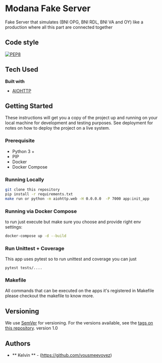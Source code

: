 # Modana Fake Server

Fake Server that simulates (BNI OPG, BNI RDL, BNI VA and OY) like a production where all this part are connected together

## Code style
[![PEP8](https://img.shields.io/badge/code%20style-pep8-orange.svg)](https://www.python.org/dev/peps/pep-0008/)

## Tech Used
<b>Built with</b>
- [AIOHTTP](https://docs.aiohttp.org/en/stable/)

## Getting Started
These instructions will get you a copy of the project up and running on your local machine for development and testing purposes. See deployment for notes on how to deploy the project on a live system.


### Prerequisite

* Python 3 +
* PIP 
* Docker
* Docker Compose


### Running Locally

```bash
git clone this repository
pip install -r requirements.txt
make run or python -m aiohttp.web -H 0.0.0.0  -P 7000 app:init_app
```

### Running via Docker Compose

to run just execute but make sure you choose and provide right env settings:
```bash
docker-compose up -d --build
```

### Run Unittest + Coverage
This app uses pytest so to run unittest and coverage you can just
```
pytest tests/....
```

### Makefile
All commands that can be executed on the apps it's registered in Makefile
please checkout the makefile to know more.


## Versioning

We use [SemVer](http://semver.org/) for versioning. For the versions available, see the [tags on this repository](https://github.com/your/project/tags). 
version 1.0

## Authors

* ** Kelvin ** - (https://github.com/vousmeevoyez)
